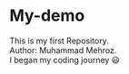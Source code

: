 # My-demo
This is my first Repository.
<br>
Author: Muhammad Mehroz.
<br>
I began my coding journey 😃 
